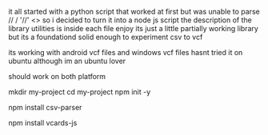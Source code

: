 it all started with a python script that worked at first but was unable to parse // / '//' <> 
so i decided to turn it into a node js script
the description of the library utilities is inside each file enjoy its just a little partially working library
but its a foundationd solid enough to experiment csv to vcf

its working with android vcf files and windows vcf files hasnt tried it on ubuntu although im an ubuntu lover

should work on both platform



mkdir my-project
cd my-project
npm init -y

npm install csv-parser

npm install vcards-js
